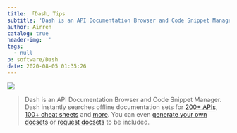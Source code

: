 ```yaml
---
title: 「Dash」Tips
subtitle: 'Dash is an API Documentation Browser and Code Snippet Manager'
author: Airren
catalog: true
header-img: ''
tags:
  - null
p: software/Dash
date: 2020-08-05 01:35:26
---
```






![](https://kapeli.com/img/dash-256.png)

> Dash is an API Documentation Browser and Code Snippet Manager. Dash instantly searches offline documentation sets for [200+ APIs](https://www.kapeli.com/dash#docsets), [100+ cheat sheets](https://www.kapeli.com/cheatsheets) and [more](https://www.kapeli.com/dash#thirdparty). You can even [generate your own docsets](https://www.kapeli.com/docsets) or [request docsets](https://www.kapeli.com/contact) to be included.

